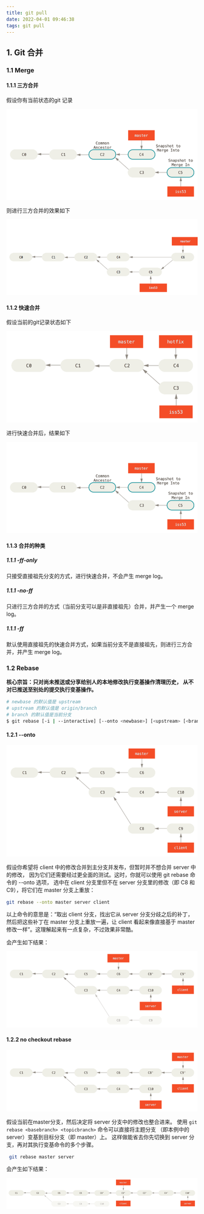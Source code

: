 ```yaml
---
title: git pull
date: 2022-04-01 09:46:38
tags: git pull
---
```


## 1. Git 合并

### 1.1 Merge

#### 1.1.1 三方合并

假设你有当前状态的git 记录

![git_merge_no_ff](./resources/git_merge_no_ff.png)

则进行三方合并的效果如下

![git_merge_noff_result](./resources/git_merge_noff_result.png)

#### 1.1.2 快速合并

假设当前的git记录状态如下

![git_merge_ff](./resources/git_merge_ff.png)

进行快速合并后，结果如下

![git_merge_no_ff](./resources/git_merge_no_ff.png)

#### 1.1.3 合并的种类

##### 1.1.1 -ff-only

只接受直接祖先分支的方式，进行快速合并，不会产生 merge log。

##### 1.1.1 -no-ff

只进行三方合并的方式（当前分支可以是非直接祖先）合并，并产生一个 merge log。

##### 1.1.1 -ff

默认使用直接祖先的快速合并方式，如果当前分支不是直接祖先，则进行三方合并，并产生 merge log。

### 1.2 Rebase

**核心宗旨：只对尚未推送或分享给别人的本地修改执行变基操作清理历史， 从不对已推送至别处的提交执行变基操作。**

```sh
# newbase 的默认值是 upstream
# upstream 的默认值是 origin/branch
# branch 的默认值是当前分支
$ git rebase [-i | --interactive] [--onto <newbase>] [<upstream> [<branch>]]
```

#### 1.2.1 --onto

![git_rebase_onto](./resources/git_rebase_onto.png)

假设你希望将 client 中的修改合并到主分支并发布，但暂时并不想合并 server 中的修改， 因为它们还需要经过更全面的测试。这时，你就可以使用 git rebase 命令的 --onto 选项， 选中在 client 分支里但不在 server 分支里的修改（即 C8 和 C9），将它们在 master 分支上重放：

```sh
git rebase --onto master server client
```

以上命令的意思是：“取出 client 分支，找出它从 server 分支分歧之后的补丁， 然后把这些补丁在 master 分支上重放一遍，让 client 看起来像直接基于 master 修改一样”。这理解起来有一点复杂，不过效果非常酷。

会产生如下结果：

![git_onto_rebase_result](./resources/git_onto_rebase_result.png)

#### 1.2.2 no checkout rebase

![git_rebase_nocheckout](./resources/git_rebase_nocheckout.png)

假设当前在master分支，然后决定将 server 分支中的修改也整合进来。 使用 `git rebase <basebranch> <topicbranch>` 命令可以直接将主题分支 （即本例中的 server）变基到目标分支（即 master）上。 这样做能省去你先切换到 server 分支，再对其执行变基命令的多个步骤。

```sh
 git rebase master server
```

会产生如下结果：

![git_rebase_nocheckout_result](./resources/git_nocheckout_rebase_result.png)
